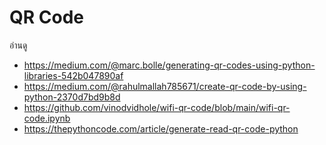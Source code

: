 # QR Code
อ่านดู
* https://medium.com/@marc.bolle/generating-qr-codes-using-python-libraries-542b047890af
* https://medium.com/@rahulmallah785671/create-qr-code-by-using-python-2370d7bd9b8d
* https://github.com/vinodvidhole/wifi-qr-code/blob/main/wifi-qr-code.ipynb
* https://thepythoncode.com/article/generate-read-qr-code-python
